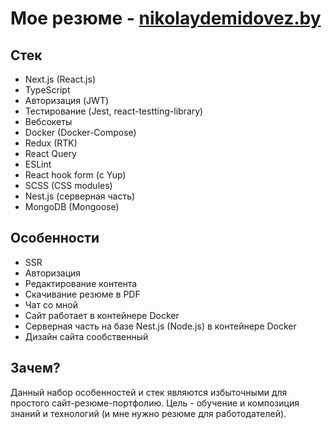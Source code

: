 # Мое резюме - [nikolaydemidovez.by](https://nikolaydemidovez.by)

## Стек

- Next.js (React.js)
- TypeScript
- Авторизация (JWT)
- Тестирование (Jest, react-testting-library)
- Вебсокеты
- Docker (Docker-Compose)
- Redux (RTK)
- React Query
- ESLint
- React hook form (c Yup)
- SCSS (CSS modules)
- Nest.js (серверная часть)
- MongoDB (Mongoose)

## Особенности

- SSR
- Авторизация
- Редактирование контента
- Скачивание резюме в PDF
- Чат со мной
- Сайт работает в контейнере Docker
- Серверная часть на базе Nest.js (Node.js) в контейнере Docker
- Дизайн сайта сообственный

## Зачем?

Данный набор особенностей и стек являются избыточными для простого сайт-резюме-портфолию.
Цель - обучение и композиция знаний и технологий (и мне нужно резюме для работодателей).
